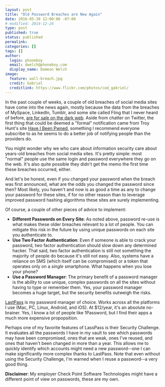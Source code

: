 ```yaml
---
layout: post
title: "Old Password Breaches are New Again"
date: 2016-05-30 12:00:00 -07:00
# modified: 2014-12-24
type: post
published: true
status: published
permalink: 
categories: []
tags: []
author:
  login: phoneboy
  email: dwelch@phoneboy.com
  display_name: Dameon Welch
image:
  feature: wall-breach.jpg
  credit: Gabriel
  creditlink: https://www.flickr.com/photos/cod_gabriel/
---
```

In the past couple of weeks, a couple of old breaches of social media sites have come into the news again, mostly because the data from the breaches of MySpace, LinkedIn, Tumblr, and some site called Fling that I never heard of before, [are for sale on the dark web](https://www.troyhunt.com/the-emergence-of-historical-mega-breaches/). Aside from chatter on Twitter, the first thing that could be deemed a "formal" notification came from Troy Hunt's site [Have I Been Pwned](https://haveibeenpwned.com/), something I recommend everyone subscribe to as he seems to do a better job of notifying people than the providers do.

You might wonder why we who care about information security care about years-old breaches from social media sites. It's pretty simple: most "normal" people use the same login and password everywhere they go on the web. It's also quite possible they didn't get the memo the first time these breaches occurred, either.

And let's be honest, even if you changed your password when the breach was first announced, what are the odds you changed the password since then? Most likely, you haven't and now is as good a time as any to change your password for these sites, if for no other reason than to leverage improved password hashing algorithms these sites are surely implementing.

Of course, a couple of other pieces of advice to implement:

* **Different Passwords on Every Site**: As noted above, password re-use is what makes these older breaches relevant to a lot of people. You can mitigate this risk in the future by using unique passwords on each site you authenticate to.
* **Use Two Factor Authentication**: Even if someone is able to crack your password, two factor authentication should slow down any determined hacker. That said, two factor authentication is still not something the majority of people do because it's still not easy. Also, systems have a reliance on SMS (which itself can be compromised) or a token that operates only on a *single* smartphone. What happens when you lose your phone?
* **Use a Password Manager**: The primary benefit of a password manager is the ability to use unique, complex passwords on all the sites without having to type or remember them. Yes, your password manager becomes a huge target, but the security benefits outweigh the risks. 

[LastPass](https://lastpass.com) is my password manager of choice. Works across all the platforms I use (Mac, PC, Linux, Android, and iOS). At $12/year, it's an absolute no-brainer. Yes, I know a lot of people like 1Password, but I find their apps a much more expensive propopsition.

Perhaps one of my favorite features of LassPass is their Security Challenge. It evaluates all the passwords I have in my vault to see which passwords may have been compromised, ones that are weak, ones I've reused, and ones that haven't been changed in more than a year. This allows me to quickly identify which accounts might need a new password--one I can make significantly more complex thanks to LastPass. Note that even without using the Security Challenge, I'm warned when I reuse a password--a very good thing. 

**Disclaimer**: My employer Check Point Software Technologies might have a different point of view on passwords, these are my own.